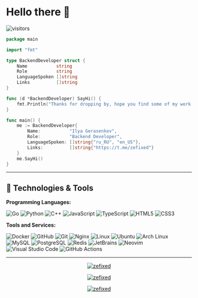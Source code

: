 # Hello there 👋

![visitors](https://visitor-badge.laobi.icu/badge?page_id=zefixed.zefixed&right_color=hotpink)


```go
package main

import "fmt"

type BackendDeveloper struct {
    Name           string
    Role           string
    LanguageSpoken []string
    Links          []string
}

func (d *BackendDeveloper) SayHi() {
    fmt.Println("Thanks for dropping by, hope you find some of my work interesting.")
}

func main() {
    me := BackendDeveloper{
        Name:           "Ilya Gerasenkov",
        Role:           "Backend Developer",
        LanguageSpoken: []string{"ru_RU", "en_US"},
        Links:          []string{"https://t.me/zefixed"}
    }
    me.SayHi()
}
```

---

## 🔧 Technologies & Tools

**Programming Languages:**

![Go](https://img.shields.io/badge/Code-Go-informational?style=flat&logo=go&logoColor=white&color=FF79C6)
![Python](https://img.shields.io/badge/Code-Python-informational?style=flat&logo=python&logoColor=white&color=FF79C6)
![C++](https://img.shields.io/badge/Code-C++-informational?style=flat&logo=c%2B%2B&logoColor=white&color=FF79C6)
![JavaScript](https://img.shields.io/badge/Code-JavaScript-informational?style=flat&logo=javascript&logoColor=white&color=FF79C6)
![TypeScript](https://img.shields.io/badge/Code-TypeScript-informational?style=flat&logo=typescript&logoColor=white&color=FF79C6)
![HTML5](https://img.shields.io/badge/Code-HTML5-informational?style=flat&logo=html5&logoColor=white&color=FF79C6)
![CSS3](https://img.shields.io/badge/Code-CSS3-informational?style=flat&logo=css3&logoColor=white&color=FF79C6)

**Tools and Services:**

![Docker](https://img.shields.io/badge/Tools-Docker-informational?style=flat&logo=docker&logoColor=white&color=FF79C6)
![GitHub](https://img.shields.io/badge/Tools-GitHub-informational?style=flat&logo=github&logoColor=white&color=FF79C6)
![Git](https://img.shields.io/badge/Tools-Git-informational?style=flat&logo=git&logoColor=white&color=FF79C6)
![Nginx](https://img.shields.io/badge/Tools-Nginx-informational?style=flat&logo=nginx&logoColor=white&color=FF79C6)
![Linux](https://img.shields.io/badge/OS-Linux-informational?style=flat&logo=linux&logoColor=white&color=FF79C6)
![Ubuntu](https://img.shields.io/badge/OS-Ubuntu-informational?style=flat&logo=ubuntu&logoColor=white&color=FF79C6)
![Arch Linux](https://img.shields.io/badge/OS-Arch_Linux-informational?style=flat&logo=archlinux&logoColor=white&color=FF79C6)
![MySQL](https://img.shields.io/badge/Database-MySQL-informational?style=flat&logo=mysql&logoColor=white&color=FF79C6)
![PostgreSQL](https://img.shields.io/badge/Database-PostgreSQL-informational?style=flat&logo=postgresql&logoColor=white&color=FF79C6)
![Redis](https://img.shields.io/badge/Database-Redis-informational?style=flat&logo=redis&logoColor=white&color=FF79C6)
![JetBrains](https://img.shields.io/badge/Editor-JetBrains-informational?style=flat&logo=jetbrains&logoColor=white&color=FF79C6)
![Neovim](https://img.shields.io/badge/Editor-Neovim-informational?style=flat&logo=neovim&logoColor=white&color=FF79C6)
![Visual Studio Code](https://img.shields.io/badge/Editor-VS_Code-informational?style=flat&logo=visualstudiocode&logoColor=white&color=FF79C6)
![GitHub Actions](https://img.shields.io/badge/CI/CD-GitHub_Actions-informational?style=flat&logo=githubactions&logoColor=white&color=FF79C6)

---

<p align="center">
  <a href="https://github.com/zefixed">
    <img src="https://github-readme-stats.vercel.app/api?username=zefixed&show_icons=true&theme=synthwave&border_color=FF79C6&card_width=495" alt="zefixed" />
  </a>
</p>

<p align="center">
  <a href="https://github.com/zefixed">
    <img src="https://github-readme-stats.vercel.app/api/top-langs/?username=zefixed&theme=synthwave&layout=compact&border_color=FF79C6&card_width=495" alt="zefixed" />
  </a>
</p>

<p align="center">
  <a href="https://github.com/zefixed">
    <img src="https://github-readme-stats.vercel.app/api/wakatime?username=zefixed&theme=synthwave&layout=compact&border_color=FF79C6&card_width=495" alt="zefixed" />
  </a>
</p>
